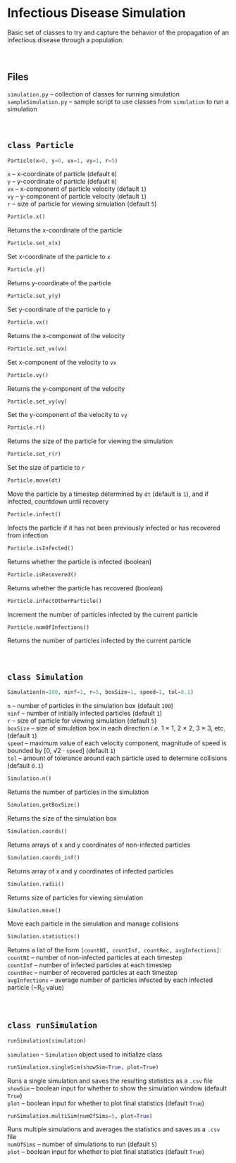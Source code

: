 # Infectious Disease Simulation

Basic set of classes to try and capture the behavior of the propagation of an infectious disease through a population.  
&nbsp;  
&nbsp;  

## Files  
`simulation.py` – collection of classes for running simulation  
`sampleSimulation.py` – sample script to use classes from `simulation` to run a simulation  
&nbsp;  
&nbsp;  

## `class Particle` 
```python
Particle(x=0, y=0, vx=1, vy=1, r=5)
```
`x` &ndash; x-coordinate of particle (default `0`)  
`y` &ndash; y-coordinate of particle (default `0`)  
`vx` &ndash; x-component of particle velocity (default `1`)  
`vy` &ndash; y-component of particle velocity (default `1`)  
`r` &ndash; size of particle for viewing simulation (default `5`)  

```python
Particle.x()
```
Returns the x-coordinate of the particle  

```python
Particle.set_x(x)
```
Set x-coordinate of the particle to `x`  

```python
Particle.y()
```
Returns y-coordinate of the particle  

```python
Particle.set_y(y)
```
Set y-coordinate of the particle to `y`  

```python
Particle.vx()
```
Returns the x-component of the velocity  

```python
Particle.set_vx(vx)
```
Set x-component of the velocity to `vx`  

```python
Particle.vy()
```
Returns the y-component of the velocity  

```python
Particle.set_vy(vy)
```
Set the y-component of the velocity to `vy`  

```python
Particle.r()
```
Returns the size of the particle for viewing the simulation  

```python
Particle.set_r(r)
```
Set the size of particle to `r`  

```python
Particle.move(dt)
```
Move the particle by a timestep determined by `dt` (default is `1`), and if infected, countdown until recovery  

```python
Particle.infect()
```
Infects the particle if it has not been previously infected or has recovered from infection  

```python
Particle.isInfected()
```
Returns whether the particle is infected (boolean)  

```python
Particle.isRecovered()
```
Returns whether the particle has recovered (boolean)  

```python
Particle.infectOtherParticle()
```
Increment the number of particles infected by the current particle  

```python
Particle.numOfInfections()
```
Returns the number of particles infected by the current particle  
&nbsp;  
&nbsp;  

## `class Simulation`
```python
Simulation(n=100, ninf=1, r=5, boxSize=1, speed=1, tol=0.1)
```
`n` &ndash; number of particles in the simulation box (default `100`)  
`ninf` &ndash; number of initially infected particles (default `1`)  
`r` &ndash; size of particle for viewing simulation (default `5`)  
`boxSize` &ndash; size of simulation box in each direction <i>i.e.</i> 1 &times; 1, 2 &times; 2, 3 &times; 3, etc. (default `1`)  
`speed` &ndash; maximum value of each velocity component, magnitude of speed is bounded by [0, &radic;2 &middot; `speed`] (default `1`)  
`tol` &ndash; amount of tolerance around each particle used to determine collisions (default `0.1`)  

```python
Simulation.n()
```
Returns the number of particles in the simulation  

```python
Simulation.getBoxSize()
```
Returns the size of the simulation box  

```python
Simulation.coords()
```
Returns arrays of x and y coordinates of non-infected particles  

```python
Simulation.coords_inf()
```
Returns array of x and y coordinates of infected particles  

```python
Simulation.radii()
```
Returns size of particles for viewing simulation  

```python
Simulation.move()
```
Move each particle in the simulation and manage collisions  

```python
Simulation.statistics()
```
Returns a list of the form `[countNI, countInf, countRec, avgInfections]`:  
`countNI` &ndash; number of non-infected particles at each timestep  
`countInf` &ndash; number of infected particles at each timestep  
`countRec` &ndash; number of recovered particles at each timestep  
`avgInfections` &ndash; average number of particles infected by each infected particle (~R<sub>0</sub> value)  
&nbsp;  
&nbsp;  

## `class runSimulation`
```python
runSimulation(simulation)
```
`simulation` &ndash; `Simulation` object used to initialize class

```python
runSimulation.singleSim(showSim=True, plot=True)
```
Runs a single simulation and saves the resulting statistics as a `.csv`  file  
`showSim` &ndash; boolean input for whether to show the simulation window (default `True`)  
`plot` &ndash; boolean input for whether to plot final statistics (default `True`)  

```python
runSimulation.multiSim(numOfSims=5, plot=True)
```
Runs multiple simulations and averages the statistics and saves as a `.csv` file  
`numOfSims` &ndash; number of simulations to run (default `5`)  
`plot` &ndash; boolean input for whether to plot final statistics (default `True`)  